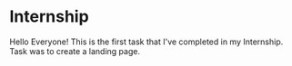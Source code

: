 # Internship
Hello Everyone!
This is the first task that I've completed in my Internship.
Task was to create a landing page.
